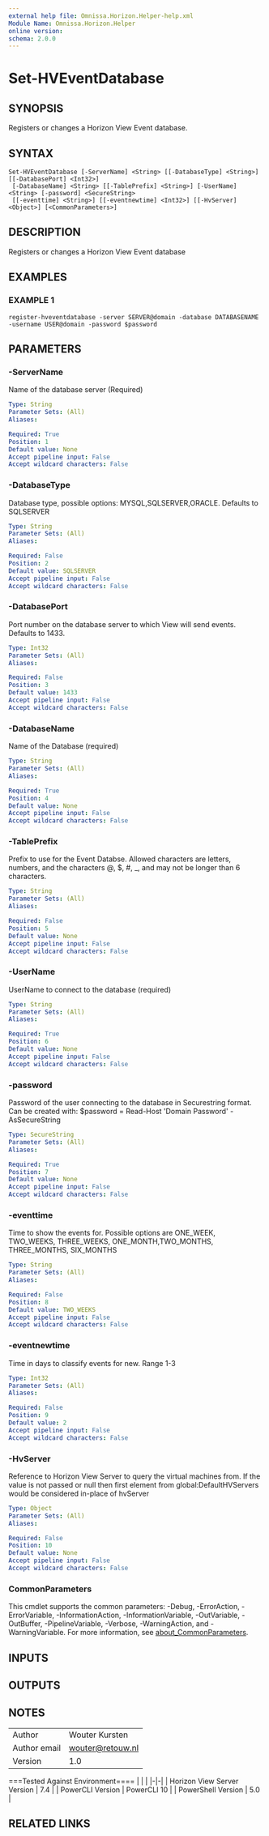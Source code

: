 ```yaml
---
external help file: Omnissa.Horizon.Helper-help.xml
Module Name: Omnissa.Horizon.Helper
online version:
schema: 2.0.0
---
```


# Set-HVEventDatabase

## SYNOPSIS
Registers or changes a Horizon View Event database.

## SYNTAX

```
Set-HVEventDatabase [-ServerName] <String> [[-DatabaseType] <String>] [[-DatabasePort] <Int32>]
 [-DatabaseName] <String> [[-TablePrefix] <String>] [-UserName] <String> [-password] <SecureString>
 [[-eventtime] <String>] [[-eventnewtime] <Int32>] [[-HvServer] <Object>] [<CommonParameters>]
```

## DESCRIPTION
Registers or changes a Horizon View Event database

## EXAMPLES

### EXAMPLE 1
```
register-hveventdatabase -server SERVER@domain -database DATABASENAME -username USER@domain -password $password
```

## PARAMETERS

### -ServerName
Name of the database server (Required)

```yaml
Type: String
Parameter Sets: (All)
Aliases:

Required: True
Position: 1
Default value: None
Accept pipeline input: False
Accept wildcard characters: False
```

### -DatabaseType
Database type, possible options: MYSQL,SQLSERVER,ORACLE.
Defaults to SQLSERVER

```yaml
Type: String
Parameter Sets: (All)
Aliases:

Required: False
Position: 2
Default value: SQLSERVER
Accept pipeline input: False
Accept wildcard characters: False
```

### -DatabasePort
Port number on the database server to which View will send events.
Defaults to 1433.

```yaml
Type: Int32
Parameter Sets: (All)
Aliases:

Required: False
Position: 3
Default value: 1433
Accept pipeline input: False
Accept wildcard characters: False
```

### -DatabaseName
Name of the Database (required)

```yaml
Type: String
Parameter Sets: (All)
Aliases:

Required: True
Position: 4
Default value: None
Accept pipeline input: False
Accept wildcard characters: False
```

### -TablePrefix
Prefix to use for the Event Databse.
Allowed characters are letters, numbers, and the characters @, $, #,  _, and may not be longer than 6 characters.

```yaml
Type: String
Parameter Sets: (All)
Aliases:

Required: False
Position: 5
Default value: None
Accept pipeline input: False
Accept wildcard characters: False
```

### -UserName
UserName to connect to the database (required)

```yaml
Type: String
Parameter Sets: (All)
Aliases:

Required: True
Position: 6
Default value: None
Accept pipeline input: False
Accept wildcard characters: False
```

### -password
Password of the user connecting to the database in Securestring format.
Can be created with:  $password = Read-Host 'Domain Password' -AsSecureString

```yaml
Type: SecureString
Parameter Sets: (All)
Aliases:

Required: True
Position: 7
Default value: None
Accept pipeline input: False
Accept wildcard characters: False
```

### -eventtime
Time to show the events for.
Possible options are ONE_WEEK, TWO_WEEKS, THREE_WEEKS, ONE_MONTH,TWO_MONTHS, THREE_MONTHS, SIX_MONTHS

```yaml
Type: String
Parameter Sets: (All)
Aliases:

Required: False
Position: 8
Default value: TWO_WEEKS
Accept pipeline input: False
Accept wildcard characters: False
```

### -eventnewtime
Time in days to classify events for new.
Range 1-3

```yaml
Type: Int32
Parameter Sets: (All)
Aliases:

Required: False
Position: 9
Default value: 2
Accept pipeline input: False
Accept wildcard characters: False
```

### -HvServer
Reference to Horizon View Server to query the virtual machines from.
If the value is not passed or null then
first element from global:DefaultHVServers would be considered in-place of hvServer

```yaml
Type: Object
Parameter Sets: (All)
Aliases:

Required: False
Position: 10
Default value: None
Accept pipeline input: False
Accept wildcard characters: False
```

### CommonParameters
This cmdlet supports the common parameters: -Debug, -ErrorAction, -ErrorVariable, -InformationAction, -InformationVariable, -OutVariable, -OutBuffer, -PipelineVariable, -Verbose, -WarningAction, and -WarningVariable. For more information, see [about_CommonParameters](http://go.microsoft.com/fwlink/?LinkID=113216).

## INPUTS

## OUTPUTS

## NOTES
| | |
|-|-|
| Author | Wouter Kursten |
| Author email | wouter@retouw.nl |
| Version | 1.0 |

===Tested Against Environment====
| | |
|-|-|
| Horizon View Server Version | 7.4 |
| PowerCLI Version | PowerCLI 10 |
| PowerShell Version | 5.0 |

## RELATED LINKS
